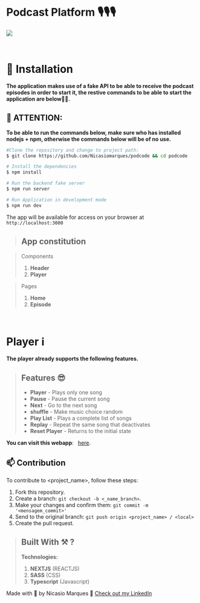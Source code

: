 # Podcast Platform 🎙🎙🎙

![](.Github/readme/app.png)

<br>

# 🚀 Installation

**The application makes use of a fake API to be able to receive the podcast episodes in order to start it, the restive commands to be able to start the application are below👷👷.**

## 🙅 ATTENTION:

**To be able to run the commands below, make sure who has installed nodejs + npm, otherwise the commands below will be of no use.**

```bash
#Clone the repository and change to project path:
$ git clone https://github.com/Nicasiomarques/podcode && cd podcode

# Install the dependencies
$ npm install

# Run the backend fake server
$ npm run server

# Run Application in development mode
$ npm run dev
```

The app will be available for access on your browser at `http://localhost:3000`

> ## App constitution

> Components
>
> 1. **Header**
> 2. **Player** <br/>

> Pages
>
> 1. **Home**
> 2. **Episode**

<br />

# Player ℹ️

**The player already supports the following features.**

> ## Features 😎
>
> - **Player** - Plays only one song
> - **Pause** - Pause the current song
> - **Next** - Go to the next song
> - **shuffle** - Make music choice random
> - **Play List** - Plays a complete list of songs
> - **Replay** - Repeat the same song that deactivates
> - **Reset Player** - Returns to the initial state

**You can visit this webapp**:
&nbsp; <a target="_blank" href="#">here</a>.

## 📫 Contribution

To contribute to <project_name>, follow these steps:

1. Fork this repository.
2. Create a branch: `git checkout -b <_name_branch>`.
3. Make your changes and confirm them: `git commit -m '<mensagem_commit>'`
4. Send to the original branch: `git push origin <project_name> / <local>`
5. Create the pull request.

> ## Built With ⚒ ?
>
> **Technologies:**
>
> 1. **NEXTJS** (REACTJS)
> 2. **SASS** (CSS)
> 3. **Typescript** (Javascript) <br />

Made with 💜 by Nicasio Marques 👋 [Check out my LinkedIn](https://www.linkedin.com/in/nicasio-marques-70320a182/)
